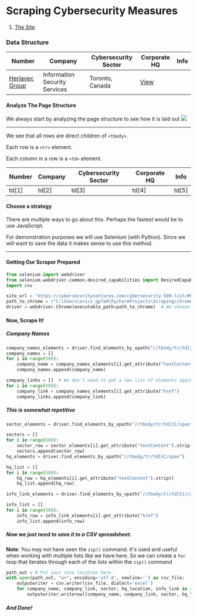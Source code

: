 # Scraping Cybersecurity Measures

1. [The Site](https://cybersecurityventures.com/cybersecurity-500-list/#home/?view_1_per_page=500&view_1_page=1)


### Data Structure

Number | Company | Cybersecurity Sector | Corporate HQ | Info
 --- |--- | --- | --- | ---
[Herjavec Group](http://www.herjavecgroup.com/) | Information Security Services | Toronto, Canada | [View](https://cybersecurityventures.com/cybersecurity-500-list/#home/viewdetails/54c916122239d0df404c9988?ref=view_1_per_page%3D500%26view_1_page%3D1)


#### Analyze The Page Structure

We always start by analyzing the page structure to see how it is laid out
![](https://thumbs.gfycat.com/BothHardClam-size_restricted.gif)
***

We see that all rows are direct children of ```<tbody>```.

Each row is a ```<tr>``` element.

Each column in a row is a ```<td>``` element.

Number | Company | Cybersecurity Sector | Corporate HQ | Info
--- | --- | --- | --- | ---
td[1] | td[2] | td[3] | td[4] | td[5]

#### Choose a strategy

There are multiple ways to go about this. Perhaps the fastest would be to use JavaScript.

For demonstration purposes we will use Selenium (with Python). Since we will want to save the data it makes sense to use this method.

***


#### Getting Our Scraper Prepared
```Python
from selenium import webdriver
from selenium.webdriver.common.desired_capabilities import DesiredCapabilities
import csv

site_url = "https://cybersecurityventures.com/cybersecurity-500-list/#home/?view_1_per_page=500&view_1_page=1"
path_to_chrome = r"C:\Users\erics_qp7a9\PycharmProjects\Scraping\chromedriver.exe"  # Where chromedriver was saved to. Best to specify this. "r" is used for telling Python to treat the file path as a string literal.
driver = webdriver.Chrome(executable_path=path_to_chrome)  # We choose driver as the variable name for our scraper
```

#### Now, Scrape It!
##### Company Names
```Python
company_names_elements = driver.find_elements_by_xpath("//tbody/tr/td[2]//a")
company_names = []
for i in range(500):
    company_name = company_names_elements[i].get_attribute("textContent").strip()  # Strip is needed as some rows include "\n" which is computer speak for "create a new line". We don't want that.
    company_names.append(company_name)

company_links = []  # We don't need to get a new list of elements again here as we are still working with the same list, just getting the links instead of the text out of them.
for i in range(500):
    company_link = company_names_elements[i].get_attribute("href")
    company_links.append(company_link)
```

##### This is somewhat repetitive
```Python
sector_elements = driver.find_elements_by_xpath("//tbody/tr/td[3]/span")

sectors = []
for i in range(500):
    sector_row = sector_elements[i].get_attribute("textContent").strip()
    sectors.append(sector_row)
hq_elements = driver.find_elements_by_xpath("//tbody/tr/td[4]/span")

hq_list = []
for i in range(500):
    hq_row = hq_elements[i].get_attribute("textContent").strip()
    hq_list.append(hq_row)

info_link_elements = driver.find_elements_by_xpath("//tbody/tr/td[5]//a")

info_list = []
for i in range(500):
    info_row = info_link_elements[i].get_attribute("href")
    info_list.append(info_row)
```

##### Now we just need to save it to a CSV spreadsheet.
**Note**: You may not have seen the ```zip()``` command. It's used and useful when working with multiple lists like we have here. So we can create a ```for``` loop that iterates through each of the lists within the ```zip()``` command
```Python
path_out = # Put your save location here
with open(path_out, "w+", encoding='utf-8', newline='') as csv_file:
    outputwriter = csv.writer(csv_file, dialect='excel')
    for company_name, company_link, sector, hq_location, info_link in zip(company_names, company_links, sectors, hq_list, info_list):
        outputwriter.writerow([company_name, company_link, sector, hq_location, info_link])
```

##### And Done!